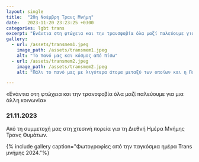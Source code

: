 ```yaml
---
layout: single
title:  "20η Νοέμβρη Τρανς Μνήμη"
date:   2023-11-20 23:23:25 +0300
categories: lgbt trans
excerpt: "Ενάντια στη φτώχεια και την τρανσφοβία όλα μαζί παλεύουμε για μια άλλη κοινωνία"
gallery:
  - url: /assets/transmem1.jpeg
    image_path: /assets/transmem1.jpeg
    alt: "Το πανό μας και κόσμος από πίσω"
  - url: /assets/transmem2.jpeg
    image_path: /assets/transmem2.jpeg
    alt: "Πάλι το πανό μας με λιγότερα άτομα μεταξύ των οποίων και η Πάολα Ρεβενιώτη, ενώ μπροστά από το πανό στο έδαφος είναι σχηματισμένο με κεράκια το τρανς σύμβολο, το πανό έχει μια τρανς και μια rainbow σημαία και γράφει «ενάντια στη φτώχεια και την ομοτρανσφοβία όλα μαζί παλεύουμε για μια άλλη κοινωνία»"

---
```


«Ενάντια στη φτώχεια και την τρανσφοβία όλα μαζί παλεύουμε για μια άλλη κοινωνία»

### 21.11.2023

Από τη συμμετοχή μας στη χτεσινή πορεία για τη Διεθνή Ημέρα Μνήμης Τρανς Θυμάτων.

{% include gallery caption="Φωτογραφίες από την παγκόσμια ημέρα Trans μνήμης 2024."%}
